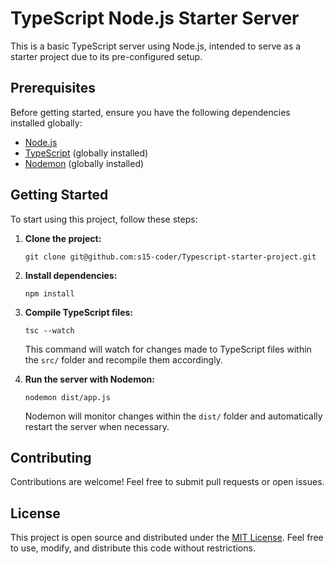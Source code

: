 # TypeScript Node.js Starter Server

This is a basic TypeScript server using Node.js, intended to serve as a starter project due to its pre-configured setup.

## Prerequisites
Before getting started, ensure you have the following dependencies installed globally:
- [Node.js](https://nodejs.org/)
- [TypeScript](https://www.typescriptlang.org/) (globally installed)
- [Nodemon](https://nodemon.io/) (globally installed)

## Getting Started
To start using this project, follow these steps:

1. **Clone the project:**
    ```
    git clone git@github.com:s15-coder/Typescript-starter-project.git
    ```
   
2. **Install dependencies:**
    ```
    npm install
    ```

3. **Compile TypeScript files:**
    ```
    tsc --watch
    ```
   This command will watch for changes made to TypeScript files within the `src/` folder and recompile them accordingly.

4. **Run the server with Nodemon:**
    ```
    nodemon dist/app.js
    ```
   Nodemon will monitor changes within the `dist/` folder and automatically restart the server when necessary.

## Contributing
Contributions are welcome! Feel free to submit pull requests or open issues.

## License
This project is open source and distributed under the [MIT License](LICENSE). Feel free to use, modify, and distribute this code without restrictions.
